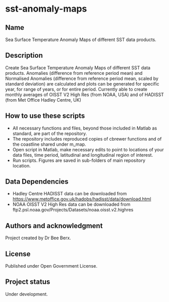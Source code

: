 # sst-anomaly-maps

## Name
Sea Surface Temperature Anomaly Maps of different SST data products.  
 

## Description
Create Sea Surface Temperature Anomaly Maps of different SST data products.  Anomalies (difference from reference period mean) and Normalised Anomalies (difference from reference period mean, scaled by standard deviation) are calculated and plots can be generated for specific year, for range of years, or for entire period.  Currently able to create monthly averages of OISST V2 High Res (from NOAA, USA) and of HADISST (from Met Office Hadley Centre, UK)


## How to use these scripts

- All necessary functions and files, beyond those included in Matlab as standard, are part of the repository. 
- The repository includes reproduced copies of cbrewer functions and of the coastline shared under m_map. 
- Open script in Matlab, make necessary edits to point to locations of your data files, time period, latitudinal and longitudinal region of interest. 
- Run scripts.  Figures are saved in sub-folders of main repository location.  


## Data Dependencies

- Hadley Centre HADISST data can be downloaded from https://www.metoffice.gov.uk/hadobs/hadisst/data/download.html
- NOAA OISST V2 High Res data can be downloaded from ftp2.psl.noaa.gov/Projects/Datasets/noaa.oisst.v2.highres


## Authors and acknowledgment
Project created by Dr Bee Berx. 

## License
Published under Open Government License. 

## Project status
Under development. 
